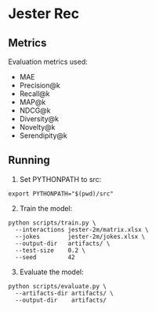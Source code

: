 # Jester Rec
## Metrics
Evaluation metrics used:
- MAE
- Precision@k
- Recall@k
- MAP@k
- NDCG@k
- Diversity@k
- Novelty@k
- Serendipity@k
## Running
1. Set PYTHONPATH to src:
```
export PYTHONPATH="$(pwd)/src"
```
2. Train the model:
```
python scripts/train.py \
  --interactions jester-2m/matrix.xlsx \
  --jokes        jester-2m/jokes.xlsx \
  --output-dir   artifacts/ \
  --test-size    0.2 \
  --seed         42
```
3. Evaluate the model:
```
python scripts/evaluate.py \
  --artifacts-dir artifacts/ \
  --output-dir    artifacts/
```
